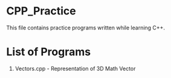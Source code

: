 # CPP_Practice
This file contains practice programs written while learning C++.

# List of Programs
1. Vectors.cpp - Representation of 3D Math Vector

